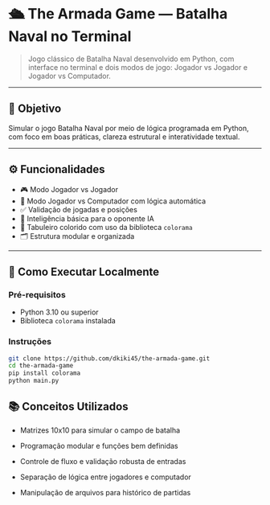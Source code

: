 # 🛳️ The Armada Game — Batalha Naval no Terminal

> Jogo clássico de Batalha Naval desenvolvido em Python, com interface no terminal e dois modos de jogo: Jogador vs Jogador e Jogador vs Computador.

---

## 🎯 Objetivo

Simular o jogo Batalha Naval por meio de lógica programada em Python, com foco em boas práticas, clareza estrutural e interatividade textual.

---

## ⚙️ Funcionalidades

- 🎮 Modo Jogador vs Jogador  
- 🤖 Modo Jogador vs Computador com lógica automática  
- ✅ Validação de jogadas e posições  
- 🧠 Inteligência básica para o oponente IA    
- 🎨 Tabuleiro colorido com uso da biblioteca `colorama`  
- 🗂 Estrutura modular e organizada

---

## 🚀 Como Executar Localmente

### Pré-requisitos

- Python 3.10 ou superior  
- Biblioteca `colorama` instalada

### Instruções

```bash
git clone https://github.com/dkiki45/the-armada-game.git
cd the-armada-game
pip install colorama
python main.py
```

## 📚 **Conceitos Utilizados**

- Matrizes 10x10 para simular o campo de batalha

- Programação modular e funções bem definidas

- Controle de fluxo e validação robusta de entradas

- Separação de lógica entre jogadores e computador

- Manipulação de arquivos para histórico de partidas
